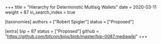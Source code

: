 +++
title = "Hierarchy for Deterministic Multisig Wallets"
date = 2020-03-11
weight = 87
in_search_index = true

[taxonomies]
authors = ["Robert Spigler"]
status = ["Proposed"]

[extra]
bip = 87
status = ["Proposed"]
github = "https://github.com/bitcoin/bips/blob/master/bip-0087.mediawiki"
+++

